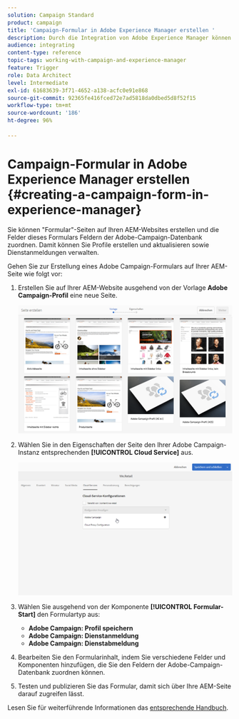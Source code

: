 ```yaml
---
solution: Campaign Standard
product: campaign
title: 'Campaign-Formular in Adobe Experience Manager erstellen '
description: Durch die Integration von Adobe Experience Manager können Sie Formulare direkt in AEM einrichten, um Profile zu erstellen und zu aktualisieren oder Abonnements zu verwalten.
audience: integrating
content-type: reference
topic-tags: working-with-campaign-and-experience-manager
feature: Trigger
role: Data Architect
level: Intermediate
exl-id: 61683639-3f71-4652-a138-acfc0e91e868
source-git-commit: 92365fe416fced72e7ad5818da0dbed5d8f52f15
workflow-type: tm+mt
source-wordcount: '186'
ht-degree: 96%

---
```


# Campaign-Formular in Adobe Experience Manager erstellen {#creating-a-campaign-form-in-experience-manager}

Sie können &quot;Formular&quot;-Seiten auf Ihren AEM-Websites erstellen und die Felder dieses Formulars Feldern der Adobe-Campaign-Datenbank zuordnen. Damit können Sie Profile erstellen und aktualisieren sowie Dienstanmeldungen verwalten.

Gehen Sie zur Erstellung eines Adobe Campaign-Formulars auf Ihrer AEM-Seite wie folgt vor:

1. Erstellen Sie auf Ihrer AEM-Website ausgehend von der Vorlage **Adobe Campaign-Profil** eine neue Seite.

   ![](assets/aem_content_forms.png)

1. Wählen Sie in den Eigenschaften der Seite den Ihrer Adobe Campaign-Instanz entsprechenden **[!UICONTROL Cloud Service]** aus.

   ![](assets/aem_content_forms_2.png)

1. Wählen Sie ausgehend von der Komponente **[!UICONTROL Formular-Start]** den Formulartyp aus:

   * **Adobe Campaign: Profil speichern**
   * **Adobe Campaign: Dienstanmeldung**
   * **Adobe Campaign: Dienstabmeldung**

1. Bearbeiten Sie den Formularinhalt, indem Sie verschiedene Felder und Komponenten hinzufügen, die Sie den Feldern der Adobe-Campaign-Datenbank zuordnen können.
1. Testen und publizieren Sie das Formular, damit sich über Ihre AEM-Seite darauf zugreifen lässt.

Lesen Sie für weiterführende Informationen das [entsprechende Handbuch](https://experienceleague.adobe.com/docs/experience-manager-65/authoring/aem-adobe-campaign/adobe-campaign-forms.html).
